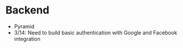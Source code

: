 # Backend
- Pyramid
- 3/14: Need to build basic authentication with Google and Facebook integration
